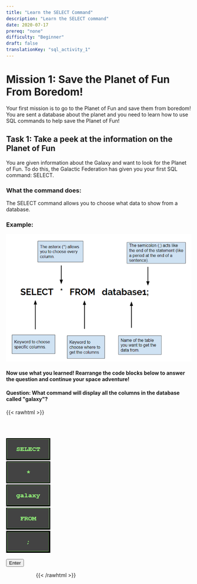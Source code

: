 ```yaml
---
title: "Learn the SELECT Command"
description: "Learn the SELECT command"
date: 2020-07-17
prereq: "none"
difficulty: "Beginner"
draft: false
translationKey: "sql_activity_1"
---
```

<!-- Links for javascript and CSS needed for drop down logic -->
<link rel="stylesheet" href="../default/_default.css" type="text/css"></link>
<link rel="stylesheet" href="_activity1.css" type="text/css"></link>
<script type="text/javascript" src="../default/_default.js">
</script>

# Mission 1: Save the Planet of Fun From Boredom!
Your first mission is to go to the Planet of Fun and save them from boredom! 
You are sent a database about the planet and you need to learn how to use SQL 
commands to help save the Planet of Fun!

## Task 1: Take a peek at the information on the Planet of Fun
You are given information about the Galaxy and want to look for the Planet of Fun. To do this,
 the Galactic Federation has given you your first SQL command: SELECT. 

### What the command does: 
The SELECT command allows you to choose what data to show from a database.

### Example:

![Select](assets/Select.PNG)

#### Now use what you learned! **Rearrange the code blocks below to answer the question and continue your space adventure!**

#### Question: What command will display all the columns in the database called "galaxy"?

{{< rawhtml >}}
<div class="terminal_div" id="terminal_div">

<!-- Rectangles to Receive blocks -->
<div id="div6" class="dropClass" ondrop="drop(event)" ondragover="allowDrop(event)";> </div>
<div id="div7" class="dropClass" ondrop="drop(event)" ondragover="allowDrop(event)";> </div>
<div id="div8" class="dropClass" ondrop="drop(event)" ondragover="allowDrop(event)";> </div>
<div id="div9" class="dropClass" ondrop="drop(event)" ondragover="allowDrop(event)";> </div>
<div id="div10" class="dropClass" ondrop="drop(event)" ondragover="allowDrop(event)";> </div>

<div style="clear: both;"></div> 

<br><br>

<div id="div1" class ="codeBlocks" ondrop="drop(event)" ondragover="allowDrop(event)">
<img class="img" id="answer1" src="assets/Select_Block.PNG" draggable="true" ondragstart="drag(event)" id="drag1" width="120" height="60">
</div>

<div id="div2" class="codeBlocks" ondrop="drop(event)" ondragover="allowDrop(event)">
<img class="img" img id="answer2" src="assets/Asterix_Block.PNG" draggable="true" ondragstart="drag(event)" id="drag2" width="120" height="60">
</div>

<div id="div3" class="codeBlocks" ondrop="drop(event)" ondragover="allowDrop(event)">
<img class="img" img id="answer4" src="assets/galaxy_block.png" draggable="true" ondragstart="drag(event)" id="drag3" width="120" height="60" markdown="1">
</div>

<div id="div4" class="codeBlocks" ondrop="drop(event)" ondragover="allowDrop(event)">
<img class="img" img id="answer3" src="assets/From_Block.PNG" draggable="true" ondragstart="drag(event)" id="drag4" width="120" height="60" markdown="1">
</div>

<div id="div5" class="codeBlocks" ondrop="drop(event)" ondragover="allowDrop(event)">
<img class="img" img id="answer5" src="assets/Semicolon_Block.PNG" draggable="true" ondragstart="drag(event)" id="drag5" width="120" height="60" markdown="1">
</div>

<div style="clear: both;"></div> 

<!-- Enter button -->
<button class="button button1" onclick="check()" > Enter </button>

</div>

<!-- Hidden SQL database will appear once correct sequence is placed -->
<img id="database" alt="database" style="visibility:hidden"/>
{{< /rawhtml >}}
